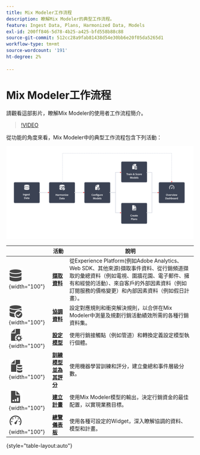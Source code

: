 ```yaml
---
title: Mix Modeler工作流程
description: 瞭解Mix Modeler的典型工作流程。
feature: Ingest Data, Plans, Harmonized Data, Models
exl-id: 200ff846-5d78-4b25-a425-bfd558b88c88
source-git-commit: 512cc28a9fab81438d54e30bb6e20f05da5265d1
workflow-type: tm+mt
source-wordcount: '191'
ht-degree: 2%

---
```


# Mix Modeler工作流程

請觀看這部影片，瞭解Mix Modeler的使用者工作流程簡介。

>[!VIDEO](https://video.tv.adobe.com/v/3424854/?learn=on)


從功能的角度來看，Mix Modeler中的典型工作流程包含下列活動：

![替代文字](../assets/ApplicationWorkflow.svg)

|  | 活動 | 說明 |
|---|---|---|
| ![資料](../assets/icons/Data.svg){width="100"} | [**擷取資料**](../ingest-data/overview.md) | 從Experience Platform(例如Adobe Analytics、Web SDK、其他來源)擷取事件資料、從行銷頻道擷取的彙總資料（例如電視、圍牆花園、電子郵件、擁有和經營的活動）、來自客戶的外部因素資料（例如訂閱服務的價格變更）和內部因素資料（例如假日計畫）。 |
| ![資料檢查](../assets/icons/DataCheck.svg){width="100"} | [**協調資料**](../harmonize-data/overview.md) | 設定對應規則和衝突解決規則，以合併在Mix Modeler中測量及規劃行銷活動績效所需的各種行銷資料集。 |
| ![FileConfig](../assets/icons/FileGear.svg){width="100"} | [**設定模型**](../models/create.md) | 使用行銷接觸點（例如管道）和轉換定義設定模型執行個體。 |
| ![檔案資料](../assets/icons/FileData.svg){width="100"} | [**訓練模型並為其評分**](../models/overview.md) | 使用機器學習訓練和評分，建立彙總和事件層級分數。 |
| ![檔案圖表](../assets/icons/FileChart.svg){width="100"} | [**建立計畫**](../plans/overview.md) | 使用Mix Modeler模型的輸出，決定行銷資金的最佳配置，以實現業務目標。 |
| ![控制面板](../assets/icons/Dashboard.svg){width="100"} | [**總覽儀表板**](../dashboard/overview.md) | 使用各種可設定的Widget，深入瞭解協調的資料、模型和計畫。 |

{style="table-layout:auto"}
